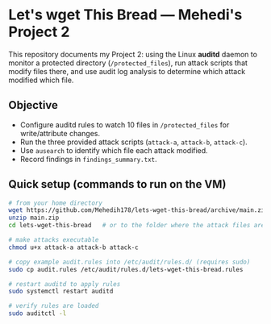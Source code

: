 # Let's wget This Bread — Mehedi's Project 2

This repository documents my Project 2: using the Linux **auditd** daemon to monitor a protected directory (`/protected_files`), run attack scripts that modify files there, and use audit log analysis to determine which attack modified which file.

## Objective
- Configure auditd rules to watch 10 files in `/protected_files` for write/attribute changes.
- Run the three provided attack scripts (`attack-a`, `attack-b`, `attack-c`).
- Use `ausearch` to identify which file each attack modified.
- Record findings in `findings_summary.txt`.

## Quick setup (commands to run on the VM)
```bash
# from your home directory
wget https://github.com/Mehedih178/lets-wget-this-bread/archive/main.zip
unzip main.zip
cd lets-wget-this-bread   # or to the folder where the attack files are

# make attacks executable
chmod u+x attack-a attack-b attack-c

# copy example audit.rules into /etc/audit/rules.d/ (requires sudo)
sudo cp audit.rules /etc/audit/rules.d/lets-wget-this-bread.rules

# restart auditd to apply rules
sudo systemctl restart auditd

# verify rules are loaded
sudo auditctl -l
